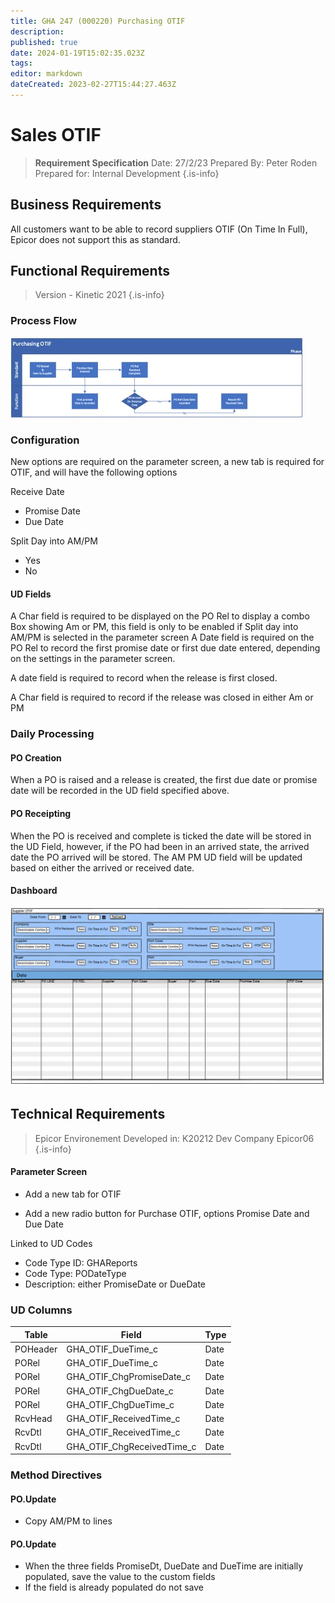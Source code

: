 ```yaml
---
title: GHA 247 (000220) Purchasing OTIF
description: 
published: true
date: 2024-01-19T15:02:35.023Z
tags: 
editor: markdown
dateCreated: 2023-02-27T15:44:27.463Z
---
```


# Sales OTIF
> **Requirement Specification**
> Date: 27/2/23
> Prepared By: Peter Roden
> Prepared for: Internal Development
{.is-info}

## Business Requirements

All customers want to be able to record suppliers OTIF (On Time In Full), Epicor does not support this as standard.

## Functional Requirements

> Version - Kinetic 2021
{.is-info}


### Process Flow
![gha_247_process_flow.jpg](/requirements/gha_247_process_flow.jpg)

### Configuration

New options are required on the parameter screen, a new tab is required for OTIF, and will have the following options

Receive Date
- Promise Date
- Due Date

Split Day into AM/PM
-	Yes
-	No


#### UD Fields

A Char field is required to be displayed on the PO Rel to display a combo Box showing Am or PM, this field is only to be enabled if Split day into AM/PM is selected in the parameter screen
A Date field is required on the PO Rel to record the first promise date or first due date entered, depending on the settings in the parameter screen.
	
A date field is required to record when the release is first closed. 

A Char field is required to record if the release was closed in either Am or PM

### Daily Processing

#### PO Creation

When a PO is raised and a release is created, the first due date or promise date will be recorded in the UD field specified above.

####  PO Receipting

When the PO is received and complete is ticked the date will be stored in the UD Field, however, if the PO had been in an arrived state, the arrived date the PO arrived will be stored. The AM PM UD field will be updated based on either the arrived or received date.


#### Dashboard

![gha_247_dashboard.png](/requirements/gha_247_dashboard.png)

## Technical Requirements

> Epicor Environement Developed in: K20212 Dev Company Epicor06
{.is-info}

#### Parameter Screen

- Add a new tab for OTIF

- Add a new radio button for Purchase OTIF, options Promise Date and Due Date 

Linked to UD Codes

- Code Type ID: GHAReports
- Code Type: PODateType
- Description: either PromiseDate or DueDate

### UD Columns

|Table|Field|Type|
|---|---|---|
|POHeader|GHA_OTIF_DueTime_c|Date|
|PORel|GHA_OTIF_DueTime_c|Date|
|PORel|GHA_OTIF_ChgPromiseDate_c|Date|
|PORel|GHA_OTIF_ChgDueDate_c|Date|
|PORel|GHA_OTIF_ChgDueTime_c|Date|
|RcvHead|GHA_OTIF_ReceivedTime_c|Date|
|RcvDtl|GHA_OTIF_ReceivedTime_c|Date|
|RcvDtl|GHA_OTIF_ChgReceivedTime_c|Date|

### Method Directives

#### PO.Update

- Copy AM/PM to lines

#### PO.Update

- When the three fields PromiseDt, DueDate and DueTime are initially populated, save the value to the custom fields
- If the field is already populated do not save









